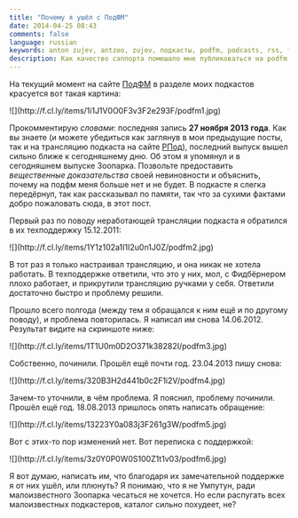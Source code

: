 ```yaml
---
title: "Почему я ушёл с ПодФМ"
date: 2014-04-25 08:43
comments: false
language: russian
keywords: anton zujev, antzoo, zujev, подкасты, podfm, podcasts, rss, трансляция
description: Как качество саппорта помешало мне публиковаться на podfm.
---
```


На текущий момент на сайте [ПодФМ](http://podfm.ru) в разделе моих подкастов красуется вот такая картина:

<div class="fotorama" data-width="100%" data-allowfullscreen="native">
    ![](http://f.cl.ly/items/1i1J1V0O0F3v3F2e293F/podfm1.jpg)
</div>

Прокомментирую *словами*: последняя запись **27 ноября 2013 года**. Как вы знаете (и можете убедиться как заглянув в мои предыдущие посты, так и на трансляцию подкаста на сайте [РПод](http://indazoo.rpod.ru/)), последний выпуск вышел сильно ближе к сегодняшнему дню. Об этом я упомянул и в сегодняшнем выпуске Зоопарка. Позвольте предоставить *вещественные доказательства* своей невиновности и объяснить, почему на подфм меня больше нет и не будет. В подкасте я слегка передёрнул, так как рассказывал по памяти, так что за сухими фактами добро пожаловать сюда, в этот пост.

Первый раз по поводу неработающей трансляции подкаста я обратился в их техподдержку 15.12.2011:

<div class="fotorama" data-width="100%" data-allowfullscreen="native">
    ![](http://f.cl.ly/items/1Y1z102a1I1I2u0n1J0Z/podfm2.jpg)
</div>

В тот раз я только настраивал трансляцию, и она никак не хотела работать. В техподдержке ответили, что это у них, мол, с Фидбёрнером плохо работает, и прикрутили трансляцию ручками у себя. Ответили достаточно быстро и проблему решили.

Прошло всего полгода (между тем я обращался к ним ещё и по другому поводу), и проблема повторилась. Я написал им снова 14.06.2012. Результат видите на скриншоте ниже:

<div class="fotorama" data-width="100%" data-allowfullscreen="native">
    ![](http://f.cl.ly/items/1T1U0m0D2O371k38282I/podfm3.jpg)
</div>

Собственно, починили. Прошёл ещё почти год. 23.04.2013 пишу снова:

<div class="fotorama" data-width="100%" data-allowfullscreen="native">
    ![](http://f.cl.ly/items/320B3H2d441b0c2F1i2V/podfm4.jpg)
</div>

Зачем-то уточнили, в чём проблема. Я пояснил, проблему починили. Прошёл ещё год. 18.08.2013 пришлось опять написать обращение:

<div class="fotorama" data-width="100%" data-allowfullscreen="native">
    ![](http://f.cl.ly/items/13223Y0a083j3F261g3W/podfm5.jpg)
</div>

Вот с этих-то пор изменений нет. Вот переписка с поддержкой:

<div class="fotorama" data-width="100%" data-allowfullscreen="native">
    ![](http://f.cl.ly/items/3z0Y0P0W0S100Z1t1v03/podfm6.jpg)
</div>

Я вот думаю, написать им, что благодаря их замечательной поддержке я от них ушёл, или плюнуть? Я понимаю, что я не Умпутун, ради малоизвестного Зоопарка чесаться не хочется. Но если распугать всех малоизвестных подкастеров, каталог сильно похудеет, не?